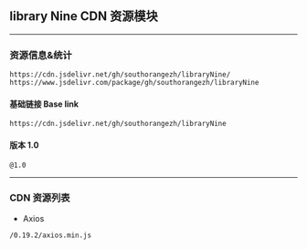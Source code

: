 
## library Nine CDN 资源模块


---

### 资源信息&统计

```
https://cdn.jsdelivr.net/gh/southorangezh/libraryNine/
https://www.jsdelivr.com/package/gh/southorangezh/libraryNine
```

#### 基础链接 Base link

```
https://cdn.jsdelivr.net/gh/southorangezh/libraryNine
```

#### 版本  **1.0**

```
@1.0
```
---
### CDN 资源列表
* Axios
```
/0.19.2/axios.min.js
```
